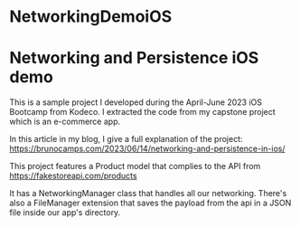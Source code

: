 # NetworkingDemoiOS
# Networking and Persistence iOS demo

This is a sample project I developed during the April-June 2023 iOS Bootcamp from Kodeco. I extracted the code from my capstone project which is an e-commerce app.

In this article in my blog, I give a full explanation of the project: https://brunocamps.com/2023/06/14/networking-and-persistence-in-ios/

This project features a Product model that complies to the API from https://fakestoreapi.com/products

It has a NetworkingManager class that handles all our networking. There's also a FileManager extension that saves the payload from the api in a JSON file inside our app's directory.

